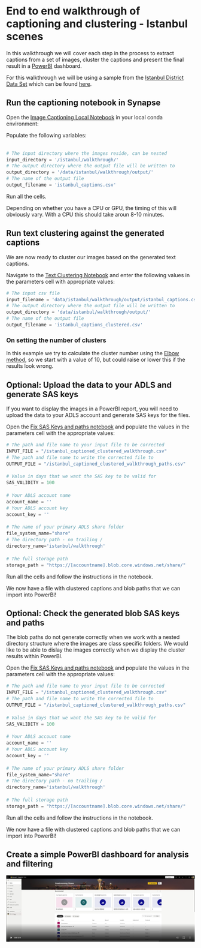 # End to end walkthrough of captioning and clustering - Istanbul scenes

In this walkthrough we will cover each step in the process to extract captions from a set of images, cluster the captions and present the final result in a [PowerBI](https://powerbi.microsoft.com/en-us/) dashboard.

For this walkthrough we will be using a sample from the [Istanbul District Data Set](https://www.kaggle.com/datasets/emirhanai/artificial-intelligence-recognit-istanbul-district) which can be found [here](/data/images/animal_faces/walkthrough/).

## Run the captioning notebook in Synapse

Open the [Image Captioning Local Notebook](/jupyter/image_captioning/standalone_image_captioning_local.ipynb) in your local conda environment:

Populate the following variables:

```python

# The input directory where the images reside, can be nested
input_directory = '/istanbul/walkthrough/'
# The output directory where the output file will be written to
output_directory = '/data/istanbul/walkthrough/output/'
# The name of the output file
output_filename = 'istanbul_captions.csv'
```

Run all the cells.

Depending on whether you have a CPU or GPU, the timing of this will obviously vary. With a CPU this should take aroun 8-10 minutes.

## Run text clustering against the generated captions

We are now ready to cluster our images based on the generated text captions.

Navigate to the [Text Clustering Notebook](../../../jupyter/text_clustering/standalone_text_clustering_local.ipynb) and enter the following values in the parameters cell with appropriate values:

```python
# The input csv file
input_filename = 'data/istanbul/walkthrough/output/istanbul_captions.csv'
# The output directory where the output file will be written to
output_directory = 'data/istanbul/walkthrough/output/'
# The name of the output file
output_filename = 'istanbul_captions_clustered.csv'
```

### On setting the number of clusters

In this example we try to calculate the cluster number using the [Elbow method](https://en.wikipedia.org/wiki/Elbow_method_(clustering)), so we start with a value of 10, but could raise or lower this if the results look wrong.

## Optional: Upload the data to your ADLS and generate SAS keys

If you want to display the images in a PowerBI report, you will need to upload the data to your ADLS account and generate SAS keys for the files.

Open the [Fix SAS Keys and paths notebook](../../../jupyter/fix_sas_keys_local.ipynb) and populate the values in the parameters cell with the appropriate values:

```python
# The path and file name to your input file to be corrected
INPUT_FILE = "/istanbul_captioned_clustered_walkthrough.csv"
# The path and file name to write the corrected file to
OUTPUT_FILE = "/istanbul_captioned_clustered_walkthrough_paths.csv"

# Value in days that we want the SAS key to be valid for
SAS_VALIDITY = 100

# Your ADLS account name
account_name = ''
# Your ADLS account key
account_key = ''

# The name of your primary ADLS share folder
file_system_name="share"
# The directory path - no trailing /
directory_name='istanbul/walkthrough'

# The full storage path
storage_path = "https://[accountname].blob.core.windows.net/share/"
```

Run all the cells and follow the instructions in the notebook.

We now have a file with clustered captions and blob paths that we can import into PowerBI!

## Optional: Check the generated blob SAS keys and paths

The blob paths do not generate correctly when we work with a nested directory structure where the images are class specific folders. We would like to be able to dislay the images correctly when we display the cluster results within PowerBI.

Open the [Fix SAS Keys and paths notebook](../../../jupyter/fix_sas_keys_and_paths.ipynb) and populate the values in the parameters cell with the appropriate values:

```python
# The path and file name to your input file to be corrected
INPUT_FILE = "/istanbul_captioned_clustered_walkthrough.csv"
# The path and file name to write the corrected file to
OUTPUT_FILE = "/istanbul_captioned_clustered_walkthrough_paths.csv"

# Value in days that we want the SAS key to be valid for
SAS_VALIDITY = 100

# Your ADLS account name
account_name = ''
# Your ADLS account key
account_key = ''

# The name of your primary ADLS share folder
file_system_name="share"
# The directory path - no trailing /
directory_name='istanbul/walkthrough'

# The full storage path
storage_path = "https://[accountname].blob.core.windows.net/share/"
```

Run all the cells and follow the instructions in the notebook.

We now have a file with clustered captions and blob paths that we can import into PowerBI!

## Create a simple PowerBI dashboard for analysis and filtering

[![Watch the video](../../../images/istanbul_create_dashboard.png)](https://user-images.githubusercontent.com/9840775/162421716-0d737bca-44da-43fb-af65-9581cbaeb3ef.mp4)
